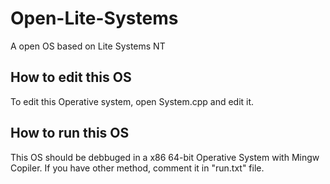 # Open-Lite-Systems
A open OS based on Lite Systems NT
## How to edit this OS
To edit this Operative system, open System.cpp and edit it.
## How to run this OS
This OS should be debbuged in a x86 64-bit Operative System with Mingw Copiler. If you have other method, comment it in "run.txt" file.
